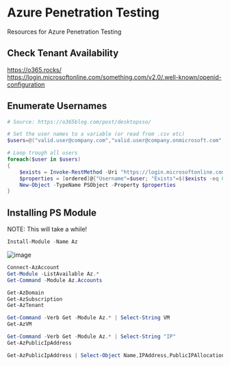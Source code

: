 # Azure Penetration Testing
Resources for Azure Penetration Testing

## Check Tenant Availability
https://o365.rocks/
https://login.microsoftonline.com/something.com/v2.0/.well-known/openid-configuration

## Enumerate Usernames
```powershell
# Source: https://o365blog.com/post/desktopsso/

# Set the user names to a variable (or read from .csv etc)
$users=@("valid.user@company.com","valid.user@company.onmicrosoft.com","invalid.user@company.com","valid.user_gmail.com#EXT#@company.onmicrosoft.com")

# Loop trough all users
foreach($user in $users)
{
    $exists = Invoke-RestMethod -Uri "https://login.microsoftonline.com/common/GetCredentialType" -ContentType "application/json" -Method POST -Body (@{"username"="$user"; "isOtherIdpSupported" =  $true}|ConvertTo-Json) | Select -ExpandProperty IfExistsResult
    $properties = [ordered]@{"Username"=$user; "Exists"=$($exists -eq 0 -or $exists -eq 6)}
    New-Object -TypeName PSObject -Property $properties
}
```

## Installing PS Module
NOTE: This will take a while!

```powershell
Install-Module -Name Az
```

![image](https://user-images.githubusercontent.com/65491437/155021256-035c30a7-02b1-406f-a133-1b3b09e35c6f.png)

```powershell
Connect-AzAccount
Get-Module -ListAvailable Az.*
Get-Command -Module Az.Accounts
```
```powershell
Get-AzDomain
Get-AzSubscription
Get-AzTenant
```
```powershell
Get-Command -Verb Get -Module Az.* | Select-String VM
Get-AzVM
```
```powershell
Get-Command -Verb Get -Module Az.* | Select-String "IP"
Get-AzPublicIpAddress
```

```powershell
Get-AzPublicIpAddress | Select-Object Name,IPAddress,PublicIPAllocationMethod
```
